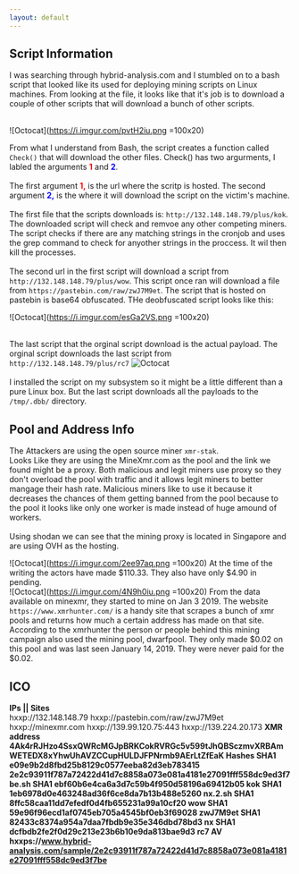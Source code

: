 ```yaml
---
layout: default
---
```

## Script Information
I was searching through hybrid-analysis.com and I stumbled on to a bash script that looked like its used for deploying mining scripts on Linux machines. From looking at the file, it looks like that it's job is to download a couple of other scripts that will download a bunch of other scripts.<br>
<br>

![Octocat](https://i.imgur.com/pvtH2iu.png =100x20)

From what I understand from Bash, the script creates a function called ```Check()``` that will download the other files. Check() has two argurments, I labled the arguments <b><font color="red">1</font></b> and <b><font color="blue">2</font></b>.
<br>
<br>
The first argument <font color="red"><b>1,</b></font> is the url where the scritp is hosted. The second argument <font color="blue"><b>2,</b></font> is the where it will download the script on the victim's machine. 
<br><br>
The first file that the scripts downloads is: ```http://132.148.148.79/plus/kok```. The downloaded script will check and remvoe any other competing miners. The script checks if there are any matching strings in the cronjob and uses the grep command to check for anyother strings in the proccess. It wil then kill the processes. 
<br>
<br>
The second url in the first script will download a script from ```http://132.148.148.79/plus/wow```. This script once ran will download a file from ```https://pastebin.com/raw/zwJ7M9et```. The script that is hosted on pastebin is base64 obfuscated. 
THe deobfuscated script looks like this: <br>

![Octocat](https://i.imgur.com/esGa2VS.png =100x20)
<br>
<br>

The last script that the orginal script download is the actual payload. The orginal script downloads the last script from ```http://132.148.148.79/plus/rc7```
![Octocat](https://i.imgur.com/JaHI09x.png=100x20)
<br><br>
I installed the script on my subsystem so it might be a little different than a pure Linux box. 
But the last script downloads all the payloads to the ```/tmp/.dbb/``` directory. 
## Pool and Address Info
The Attackers are using the open source miner  ```xmr-stak```.  
Looks Like they are using the MineXmr.com as the pool and the link we found might be a proxy. Both malicious and legit miners use  proxy so they don't overload the pool with traffic and it allows legit miners to better mangage their hash rate. Malicious miners like to use it because it decreases the chances of them getting banned from the pool because to the pool it looks like only one worker is made instead of huge amound of workers. 
<br><br>
Using shodan we can see that the mining proxy is located in Singapore and are using OVH as the hosting. 

![Octocat](https://i.imgur.com/2ee97aq.png =100x20)
At the time of the writing the actors have made $110.33. They also have only $4.90 in pending. 
<br>
![Octocat](https://i.imgur.com/4N9h0iu.png =100x20)
From the data available on minexmr, they started to mine on Jan 3 2019.
The website ```https://www.xmrhunter.com/``` is a handy site that scrapes a bunch of xmr pools and returns how much a certain address has made on that site. According to the xmrhunter the person or people behind this mining campaign also used the mining pool, dwarfpool. They only made $0.02 on this pool and was last seen January 14, 2019. They were never paid for the $0.02. 


## ICO
<b>IPs || Sites</b><br>
      hxxp://132.148.148.79
      hxxp://pastebin.com/raw/zwJ7M9et
      hxxp://minexmr.com
      hxxp://139.99.120.75:443
      hxxp://139.224.20.173
<b>XMR address</b><b>
      4Ak4rRJHzo4SsxQWRcMGJpBRKCokRVRGc5v599tJhQBSczmvXRBAmWETEDX8xYhwUhAVZCCupHULDJFPNrmb9AErLtZfEaK
<b>Hashes</b><b>
      SHA1 e09e9b2d8fbd25b8129c0577eeba82d3eb783415 2e2c93911f787a72422d41d7c8858a073e081a4181e27091fff558dc9ed3f7be.sh
      SHA1 ebf60b6e4ca6a3d7c59b4f950d58196a69412b05 kok
      SHA1 1eb6978d0e463248ad36f6ce8da7b13b488e5260 nx.2.sh
      SHA1 8ffc58caa11dd7efedf0d4fb655231a99a10cf20 wow
      SHA1 59e96f96ecd1af0745eb705a4545bf0eb3f69028 zwJ7M9et
      SHA1 82433c8374a954a7daa7fbdb9e35e346dbd78bd3 nx 
      SHA1 dcfbdb2fe2f0d29c213e23b6b10e9da813bae9d3 rc7
<b>AV</b><br>
      hxxps://www.hybrid-analysis.com/sample/2e2c93911f787a72422d41d7c8858a073e081a4181e27091fff558dc9ed3f7be
